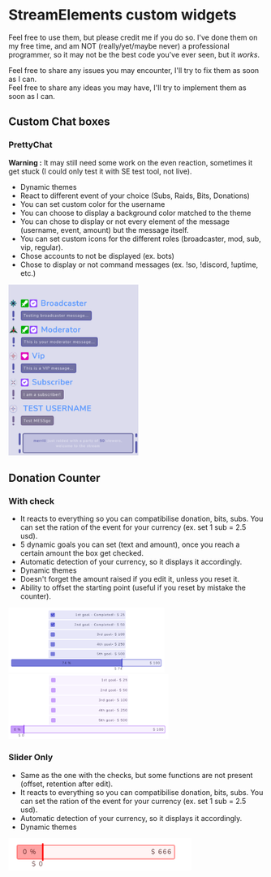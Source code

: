 # StreamElements custom widgets
Feel free to use them, but please credit me if you do so.
I've done them on my free time, and am NOT (really/yet/maybe never) a professional programmer, so it may not be the best code you've ever seen, but it *works*.

Feel free to share any issues you may encounter, I'll try to fix them as soon as I can.  
Feel free to share any ideas you may have, I'll try to implement them as soon as I can.
## Custom Chat boxes
### PrettyChat
__Warning :__ It may still need some work on the even reaction, sometimes it get stuck (I could only test it with SE test tool, not live).
- Dynamic themes
- React to different event of your choice (Subs, Raids, Bits, Donations)  
- You can set custom color for the username
- You can choose to display a background color matched to the theme
- You can chose to display or not every element of the message (username, event, amount) but the message itself.
- You can set custom icons for the different roles (broadcaster, mod, sub, vip, regular).
- Chose accounts to not be displayed (ex. bots)
- Chose to display or not command messages (ex. !so, !discord, !uptime, etc.)

<img src="Capture\CC1.PNG" width="256"/>

## Donation Counter
### With check
- It reacts to everything so you can compatibilise donation, bits, subs. You can set the ration of the event for your currency (ex. set 1 sub = 2.5 usd).
- 5 dynamic goals you can set (text and amount), once you reach a certain amount the box get checked.
- Automatic detection of your currency, so it displays it accordingly. 
- Dynamic themes
- Doesn't forget the amount raised if you edit it, unless you reset it.
- Ability to offset the starting point (useful if you reset by mistake the counter).

<img src="Capture\DCC1.PNG" height="128"/>
<img src="Capture\DCC2.PNG" height="128"/>

### Slider Only
- Same as the one with the checks, but some functions are not present (offset, retention after edit).
- It reacts to everything so you can compatibilise donation, bits, subs. You can set the ration of the event for your currency (ex. set 1 sub = 2.5 usd).
- Automatic detection of your currency, so it displays it accordingly. 
- Dynamic themes

<img src="Capture\DC_.PNG" height="64"/>

